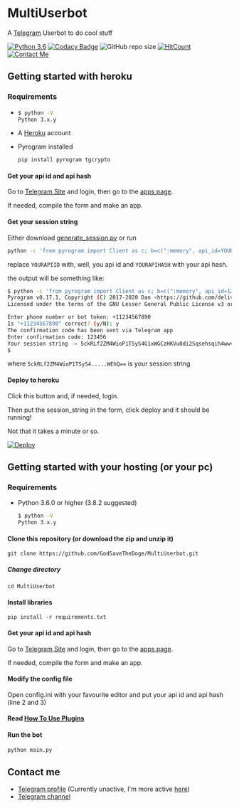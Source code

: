 # MultiUserbot

A [Telegram](https://telegram.me) Userbot to do cool stuff

[![Python 3.6](https://img.shields.io/badge/Python-3.6%20or%20newer-blue.svg)](https://www.python.org/downloads/release/python-360/)
[![Codacy Badge](https://app.codacy.com/project/badge/Grade/dec3fe46191d47fc8a5155406eef49af)](https://www.codacy.com/manual/GodSaveTheDoge/MultiUserbot)
![GitHub repo size](https://img.shields.io/github/repo-size/GodSaveTheDoge/MultiUserbot)
[![HitCount](http://hits.dwyl.com/GodSaveTheDoge/MultiUserbot.svg)](http://hits.dwyl.com/GodSaveTheDoge/MultiUserbot)
[![Contact Me](https://img.shields.io/badge/Telegram-Contact%20Me-informational)](https://t.me/DogeSaveTheGod)


## Getting started with heroku

### Requirements

-   ```bash
    $ python -V
    Python 3.x.y
    ```

-   A [Heroku](http://heroku.com/) account
-   Pyrogram installed
  
      ```bash
      pip install pyrogram tgcrypto
      ```

#### Get your api id and api hash

Go to [Telegram Site](https://my.telegram.org) and login, then go to the [apps page](https://my.telegram.org/apps).

If needed, compile the form and make an app.

#### Get your session string

Either download [generate_session.py](generate_session.py) or run

```bash
python -c 'from pyrogram import Client as c; b=c(":memory", api_id=YOURAPIID, api_hash="YOURAPIHASH");b.start();print("Your session string ->", b.export_session_string());b.stop()'#### Deploy
```

replace `YOURAPIID` with, well, you api id and `YOURAPIHASH` with your api hash.

the output will be something like:

```bash
$ python -c 'from pyrogram import Client as c; b=c(":memory", api_id=123456, api_hash="abcdef1gh93");b.start();print("Your session string ->", b.export_session_string());b.stop()'
Pyrogram v0.17.1, Copyright (C) 2017-2020 Dan <https://github.com/delivrance>
Licensed under the terms of the GNU Lesser General Public License v3 or later (LGPLv3+)

Enter phone number or bot token: +11234567890
Is "+11234567890" correct? (y/N): y
The confirmation code has been sent via Telegram app
Enter confirmation code: 123456
Your session string -> 5ckRLf2ZM4WioP1TSyS4G1xWGCzHKVu0di2Sqsehsqih4wwvQcAor/VQo+LjPHXoweqitSXzUaDeRqyILaR0by+Bpmb8uCIrfNuutKsqcsgOh0YEPr0GaEjHzDavEuYOIpWEhQ==
$
```

where `5ckRLf2ZM4WioP1TSyS4.....WEhQ==` is your session string

#### Deploy to heroku

Click this button and, if needed, login.

Then put the session_string in the form, click deploy and it should be running!

Not that it takes a minute or so.

[![Deploy](https://www.herokucdn.com/deploy/button.svg)](https://heroku.com/deploy)

## Getting started with your hosting (or your pc)

### Requirements

-   Python 3.6.0 or higher (3.8.2 suggested)
  
    ```bash
    $ python -V
    Python 3.x.y
    ```

#### Clone this repository (or download the zip and unzip it)

`git clone https://github.com/GodSaveTheDoge/MultiUserbot.git`

##### Change directory

 `cd MultiUserbot `

#### Install libraries

`pip install -r requirements.txt`

#### Get your api id and api hash

Go to [Telegram Site](https://my.telegram.org) and login, then go to the [apps page](https://my.telegram.org/apps).

If needed, compile the form and make an app.

#### Modify the config file

Open config.ini with your favourite editor and put your api id and api hash (line 2 and 3)

#### Read [How To Use Plugins](plugins/HowToUsePlugins.md)

#### Run the bot
```bash
python main.py 
```

## Contact me

-   [Telegram profile](https://t.me/GodSaveTheDoge) (Currently unactive, I'm more active [here](https://t.me/DogeSaveTheGod))
-   [Telegram channel](https://t.me/GodSaveTheBots)